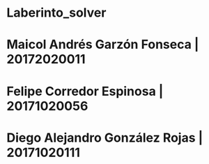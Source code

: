 # Laberinto_solver
 
# Maicol Andrés Garzón Fonseca | 20172020011
# Felipe Corredor Espinosa | 20171020056
# Diego Alejandro González Rojas | 20171020111
